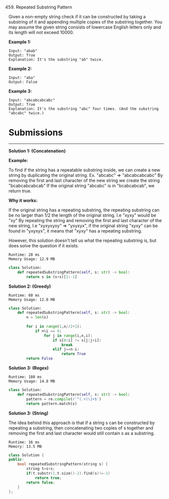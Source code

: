 459. Repeated Substring Pattern

Given a non-empty string check if it can be constructed by taking a substring of it and appending multiple copies of the substring together. You may assume the given string consists of lowercase English letters only and its length will not exceed 10000.

 

**Example 1:**
```
Input: "abab"
Output: True
Explanation: It's the substring "ab" twice.
```

**Example 2:**
```
Input: "aba"
Output: False
```

**Example 3:**
```
Input: "abcabcabcabc"
Output: True
Explanation: It's the substring "abc" four times. (And the substring "abcabc" twice.)
```

# Submissions
---
**Solution 1: (Concatenation)**

**Example:**

To find if the string has a repeatable substring inside, we can create a new string by duplicating the original string.
Ex. "abcabc" => "abcabcabcabc"
By removing the first and last character of the new string we create the string "bcabcabcabcab"
If the original string "abcabc" is in "bcabcabcab", we return true.

**Why it works:**

If the original string has a repeating substring, the repeating substring can be no larger than 1/2 the length of the original string. I.e "xyxy" would be "xy"
By repeating the string and removing the first and last character of the new string, I.e "xyxyxyxy" => "yxyxyx", if the original string "xyxy" can be found in "yxyxyx", it means that "xyxy" has a repeating substring.

However, this solution doesn't tell us what the repeating substring is, but does solve the question if it exists.

```
Runtime: 28 ms
Memory Usage: 12.9 MB
```
```python
class Solution:
    def repeatedSubstringPattern(self, s: str) -> bool:
        return s in (s+s)[1:-1]
```

**Solution 2: (Greedy)**
```
Runtime: 60 ms
Memory Usage: 12.8 MB
```
```python
class Solution:
    def repeatedSubstringPattern(self, s: str) -> bool:
        n = len(s)
        
        for i in range(1,n//2+1):
            if n%i == 0:
                for j in range(i,n,i):
                    if s[0:i] != s[j:j+i]:
                        break
                    elif j==n-i:
                        return True
        return False
```

**Solution 3: (Regex)**
```
Runtime: 180 ms
Memory Usage: 14.8 MB
```
```python
class Solution:
    def repeatedSubstringPattern(self, s: str) -> bool:
        pattern = re.compile(r'^(.+)\1+$')
        return pattern.match(s)
```

**Solution 3: (String)**

The idea behind this approach is that if a string s can be constructed by repeating a substring, then concatenating two copies of s together and removing the first and last character would still contain s as a substring.

```
Runtime: 16 ms
Memory: 13.5 MB
```
```c++
class Solution {
public:
    bool repeatedSubstringPattern(string s) {
        string t=s+s;
        if(t.substr(1,t.size()-2).find(s)!=-1)
            return true;
        return false;
    }
};
```
